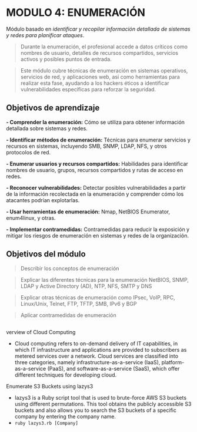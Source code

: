 # MODULO 4: ENUMERACIÓN
Módulo basado en *identificar y recopilar información detallada de sistemas y redes para planificar ataques*.

  > Durante la enumeración, el profesional accede a datos críticos como nombres de usuario, detalles de recursos compartidos, servicios activos y posibles puntos de entrada.
  
  > Este módulo cubre técnicas de enumeración en sistemas operativos, servicios de red, y aplicaciones web, así como herramientas para realizar esta fase, ayudando a los hackers éticos a identificar vulnerabilidades específicas para reforzar la seguridad.

## Objetivos de aprendizaje
  **- Comprender la enumeración:** Cómo se utiliza para obtener información detallada sobre sistemas y redes.
  
  **- Identificar métodos de enumeración:** Técnicas para enumerar servicios y recursos en sistemas, incluyendo SMB, SNMP, LDAP, NFS, y otros protocolos de red.
  
  **- Enumerar usuarios y recursos compartidos:** Habilidades para identificar nombres de usuario, grupos, recursos compartidos y rutas de acceso en redes.
  
  **- Reconocer vulnerabilidades:** Detectar posibles vulnerabilidades a partir de la información recolectada en la enumeración y comprender cómo los atacantes podrían explotarlas.
  
  **- Usar herramientas de enumeración:** Nmap, NetBIOS Enumerator, enum4linux, y otras.
  
  **- Implementar contramedidas:** Contramedidas para reducir la exposición y mitigar los riesgos de enumeración en sistemas y redes de la organización.

## Objetivos del módulo
   >Describir los conceptos de enumeración
   
   >Explicar las diferentes técnicas para la enumeración NetBIOS, SNMP, LDAP y Active Directory (AD), NTP, NFS, SMTP y DNS
   
   >Explicar otras técnicas de enumeración como IPsec, VoIP, RPC, Linux/Unix, Telnet, FTP, TFTP, SMB, IPv6 y BGP
   
   >Aplicar contramedidas de enumeración

## 
verview of Cloud Computing
- Cloud computing refers to on-demand delivery of IT capabilities, in which IT infrastructure and applications are provided to subscribers as metered services over a network. Cloud services are classified into three categories, namely infrastructure-as-a-service (IaaS), platform-as-a-service (PaaS), and software-as-a-service (SaaS), which offer different techniques for developing cloud.

Enumerate S3 Buckets using lazys3
- lazys3 is a Ruby script tool that is used to brute-force AWS S3 buckets using different permutations. This tool obtains the publicly accessible S3 buckets and also allows you to search the S3 buckets of a specific company by entering the company name.
- ` ruby lazys3.rb [Company] `
